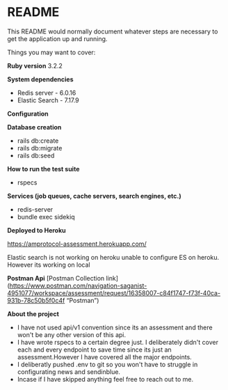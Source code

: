 # README

This README would normally document whatever steps are necessary to get the
application up and running.

Things you may want to cover:

**Ruby version**
  3.2.2

**System dependencies**
  
- Redis server - 6.0.16
- Elastic Search - 7.17.9

**Configuration**

**Database creation**
  
- rails db:create
- rails db:migrate
- rails db:seed

**How to run the test suite**
- rspecs

**Services (job queues, cache servers, search engines, etc.)**
- redis-server
- bundle exec sidekiq

**Deployed to Heroku**

https://amprotocol-assessment.herokuapp.com/

Elastic search is not working on heroku unable to configure ES on heroku. However its working on local

**Postman Api**
[Postman Collection link] (https://www.postman.com/navigation-saganist-4951077/workspace/assessment/request/16358007-c84f1747-f73f-40ca-931b-78c50b5f0c4f “Postman”)

**About the project**
- I have not used api/v1 convention since its an assessment and there won't be any other version of this api.
- I have wrote rspecs to a certain degree just. I deliberately didn't cover each and every endpoint to save time since its just an assessment.However I have covered all the major endpoints.
- I deliberatly pushed .env to git so you won't have to struggle in configurating news and sendinblue. 
- Incase if I have skipped anything feel free to reach out to me.